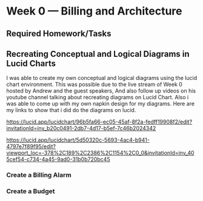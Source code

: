 # Week 0 — Billing and Architecture


## Required Homework/Tasks

## Recreating Conceptual and Logical Diagrams in Lucid Charts

I was able to create my own conceptual and logical diagrams using the lucid chart environment.
This was possible due to the live stream of Week 0 hosted by Andrew and the guest speakers,
And also follow up videos on his youtube channel talking about recreating diagrams on Lucid Chart.
Also i was able to come up with my own napkin design for my diagrams.
Here are my links to show that i did do the diagrams on lucid.

https://lucid.app/lucidchart/96b5fa66-ec05-45af-8f2a-fedff19908f2/edit?invitationId=inv_b20c0491-2db7-4d17-b5ef-7c46b2024342

https://lucid.app/lucidchart/5d50320c-5693-4ac4-b941-4797e7f89f95/edit?viewport_loc=-378%2C189%2C2386%2C1154%2C0_0&invitationId=inv_405cef54-c734-4a45-9ad0-31b0b720bc45


### Create a Billing Alarm

### Create a Budget
